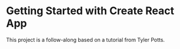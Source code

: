 # Getting Started with Create React App

This project is a follow-along based on a tutorial from Tyler Potts. 

## 
